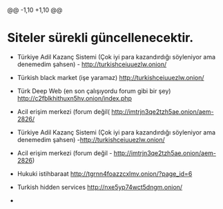 
@@ -1,10 +1,10 @@

# Siteler sürekli güncellenecektir. 
* Türkiye Adil Kazanç Sistemi (Çok iyi para kazandırdığı söyleniyor ama denemedim şahsen) - http://turkishceiuuezlw.onion/

* Türkish black market (işe yaramaz) http://turkishceiuuezlw.onion/
* Türk Deep Web (en son çalışıyordu forum gibi bir şey) http://c2fblkhithuxn5hv.onion/index.php
* Acil erişim merkezi (forum değil( http://imtrjn3qe2tzh5ae.onion/aem-2826/
* Türkiye Adil Kazanç Sistemi (Çok iyi para kazandırdığı söyleniyor ama denemedim şahsen) -http://turkishceiuuezlw.onion/
* Acil erişim merkezi (forum değil - http://imtrjn3qe2tzh5ae.onion/aem-2826)
* Hukuki istihbaraat http://tgrnn4foazzcxlmv.onion/?page_id=6
* Turkish hidden services http://nxe5yp74wct5dngm.onion/
* 
